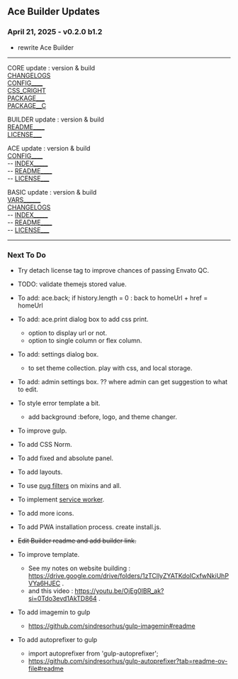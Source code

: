 ## Ace Builder Updates

### April 21, 2025 - v0.2.0 b1.2
- rewrite Ace Builder

------------------------------------------------------------------

CORE update : version & build  
[CHANGELOGS](../CHANGELOGS.md)  
[CONFIG____](../core_2/_CONFIGS.pug)  
[CSS_CRIGHT](../styles/gulp_css/core_2/_copyright.scss)  
[PACKAGE___](../package.json)  
[PACKAGE__C](../package-copy.json)  

BUILDER update : version & build  
[README____](../README.md)  
[LICENSE___](../LICENSE.txt)  

ACE update : version & build  
[CONFIG____](../_CONFIGS.pug)  
-- [INDEX_____](../pages/index.html.pug)  
-- [README____](../../ace/README.md)  
-- [LICENSE___](../../ace/LICENSE.txt)  

BASIC update : version & build  
[VARS______](../pages/basic/_vars.pug)  
[CHANGELOGS](../pages/basic/CHANGELOGS.md)  
-- [INDEX_____](../pages/basic/index.html.pug)  
-- [README____](../../ace/basic/README.md)  
-- [LICENSE___](../../ace/basic/LICENSE.txt)  

------------------------------------------------------------------

### Next To Do

  - Try detach license tag to improve chances of passing Envato QC.

  - TODO: validate themejs stored value.

  - To add: ace.back; if history.length = 0 : back to homeUrl + href = homeUrl

  - To add: ace.print dialog box to add css print.
    - option to display url or not.
    - option to single column or flex column.

  - To add: settings dialog box.
    - to set theme collection. play with css, and local storage.

  - To add: admin settings box. ?? where admin can get suggestion to what to edit.

  - To style error template a bit.
    - add background :before, logo, and theme changer.

  - To improve gulp.

  - To add CSS Norm.

  - To add fixed and absolute panel.

  - To add layouts.

  - To use [pug filters](pug-filters.md) on mixins and all.

  - To implement [service worker](service-worker.md).

  - To add more icons.

  - To add PWA installation process. create install.js.

  - ~~Edit Builder readme and add builder link.~~

  - To improve template.
    - See my notes on website building : https://drive.google.com/drive/folders/1zTCllyZYATKdoICxfwNkiUhPVYa6HJEC .
    - and this video : https://youtu.be/OjEg0IBR_ak?si=0Tdo3evd1AkTD864 .

  - To add imagemin to gulp
    - https://github.com/sindresorhus/gulp-imagemin#readme

  - To add autoprefixer to gulp
    - import autoprefixer from 'gulp-autoprefixer';
    - https://github.com/sindresorhus/gulp-autoprefixer?tab=readme-ov-file#readme
